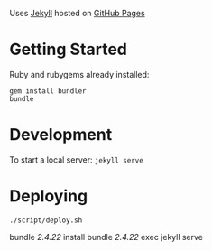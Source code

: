 Uses [Jekyll](https://jekyllrb.com/) hosted on [GitHub Pages](https://pages.github.com/)

# Getting Started

Ruby and rubygems already installed:

    gem install bundler
    bundle

# Development 

To start a local server: `jekyll serve`

# Deploying

    ./script/deploy.sh
    
bundle _2.4.22_ install
bundle _2.4.22_ exec jekyll serve

